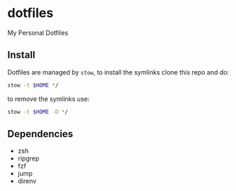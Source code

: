 # dotfiles

My Personal Dotfiles

## Install

Dotfiles are managed by `stow`, to install the symlinks clone this repo and do:

```bash
stow -t $HOME */
```

to remove the symlinks use:

```bash
stow -t $HOME -D */
```

## Dependencies

- zsh
- ripgrep
- fzf
- jump
- direnv
